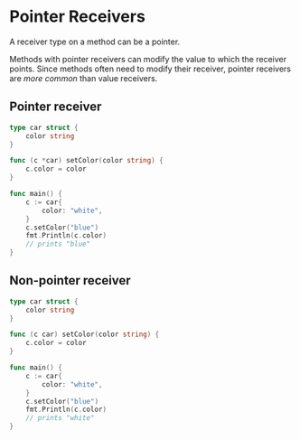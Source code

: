 # Pointer Receivers

A receiver type on a method can be a pointer.

Methods with pointer receivers can modify the value to which the receiver points. Since methods often need to modify their receiver, pointer receivers are *more common* than value receivers.

## Pointer receiver

```go
type car struct {
	color string
}

func (c *car) setColor(color string) {
	c.color = color
}

func main() {
	c := car{
		color: "white",
	}
	c.setColor("blue")
	fmt.Println(c.color)
	// prints "blue"
}
```

## Non-pointer receiver

```go
type car struct {
	color string
}

func (c car) setColor(color string) {
	c.color = color
}

func main() {
	c := car{
		color: "white",
	}
	c.setColor("blue")
	fmt.Println(c.color)
	// prints "white"
}
```